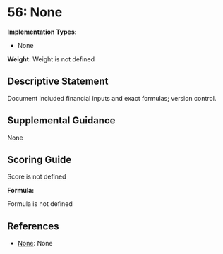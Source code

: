 # 56: None

**Implementation Types:**

- None

**Weight:** Weight is not defined

## Descriptive Statement

Document included financial inputs and exact formulas; version control.

## Supplemental Guidance

None

## Scoring Guide

Score is not defined

**Formula:**

Formula is not defined

## References

- [None](None): None

